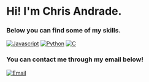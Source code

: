 # Hi! I'm Chris Andrade.

### Below you can find some of my skills.
[![Javascript](https://img.icons8.com/color/48/000000/javascript.png)](https://en.wikipedia.org/wiki/JavaScript)
[![Python](https://img.icons8.com/color/48/000000/python.png)](https://en.wikipedia.org/wiki/Python_(programming_language))
[![C](https://img.icons8.com/color/48/000000/c-programming.png)](https://en.wikipedia.org/wiki/C_(programming_language))

### You can contact me through my email below!
[![Email](https://img.shields.io/badge/-Email-red?style=for-the-badge&logo=Gmail&logoColor=white&link=mailto:chrisfandrade16@gmail.com)](mailto:chrisfandrade16@gmail.com)
